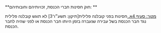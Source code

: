 **חוק חסינות חברי הכנסת, זכויותיהם וחובותיהם: **

[מקור: סעיף 4א. ](https://he.wikisource.org/wiki/%D7%97%D7%95%D7%A7-%D7%99%D7%A1%D7%95%D7%93:_%D7%94%D7%9B%D7%A0%D7%A1%D7%AA#%D7%A1%D7%A2%D7%99%D7%A3_4א)
חסינות בפני קובלנה פלילית[תיקון: תשע״ו־3]
לא תוגש קובלנה פלילית נגד חבר הכנסת בשל עבירה שנעברה בזמן היותו חבר הכנסת או לפני שהיה לחבר הכנסת.